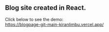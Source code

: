## Blog site created in React.

Click below to see the demo: <br />
https://blogpage-git-main-kiranlimbu.vercel.app/

